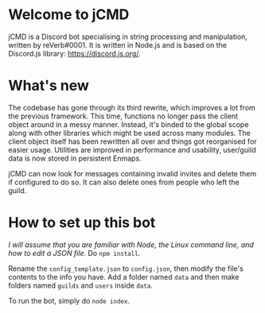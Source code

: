 # Welcome to jCMD
jCMD is a Discord bot specialising in string processing and manipulation, written by reVerb#0001.
It is written in Node.js and is based on the Discord.js library: https://discord.js.org/.

# What's new
The codebase has gone through its third rewrite, which improves a lot from the previous framework. This time, functions no longer pass the client object around in a messy manner. Instead, it's binded to the global scope along with other libraries which might be used across many modules. The client object itself has been rewritten all over and things got reorganised for easier usage. Utilities are improved in performance and usability, user/guild data is now stored in persistent Enmaps.

jCMD can now look for messages containing invalid invites and delete them if configured to do so. It can also delete ones from people who left the guild.

# How to set up this bot
*I will assume that you are familiar with Node, the Linux command line, and how to edit a JSON file.*
Do `npm install`.

Rename the `config_template.json` to `config.json`, then modify the file's contents to the info you have. Add a folder named `data` and then make folders named `guilds` and `users` inside `data`.

To run the bot, simply do `node index`.